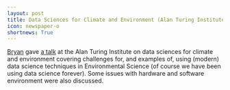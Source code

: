 ```yaml
---
layout: post
title: Data Sciences for Climate and Environment (Alan Turing Institute)
icon: newspaper-o
shortnews: True
---
```


[Bryan](bio/bryan.html) gave [a talk](http://www.bnlawrence.net/talks/2018/03/data-science/) at the Alan Turing Institute on data sciences for climate and environment covering challenges for, and examples of, using (modern) data science techniques in Environmental Science (of course we have been using data
science forever).  Some issues with hardware and software environment were also  discussed.
